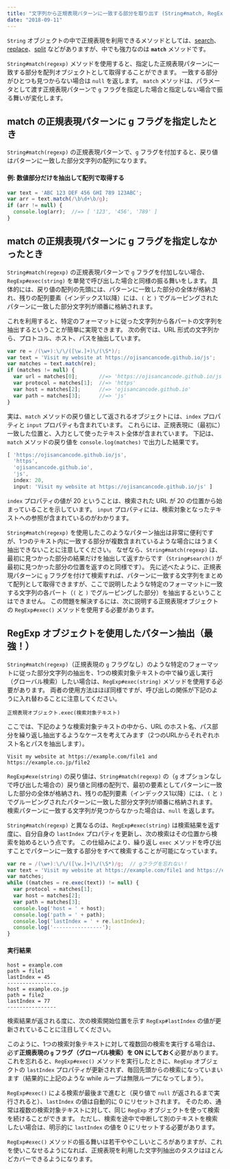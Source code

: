 ```yaml
---
title: "文字列から正規表現パターンに一致する部分を取り出す (String#match, RegExp#exec)"
date: "2018-09-11"
---
```


`String` オブジェクトの中で正規表現を利用できるメソッドとしては、[search](search)、[replace](replace)、[split](split) などがありますが、中でも強力なのは **`match`** メソッドです。

`String#match(regexp)` メソッドを使用すると、指定した正規表現パターンに一致する部分を配列オブジェクトとして取得することができます。
一致する部分がひとつも見つからない場合は `null` を返します。
`match` メソッドは、パラメータとして渡す正規表現パターンで `g` フラグを指定した場合と指定しない場合で振る舞いが変化します。


match の正規表現パターンに g フラグを指定したとき
----

`String#match(regexp)` の正規表現パターンで、`g` フラグを付加すると、戻り値はパターンに一致した部分文字列の配列になります。

#### 例: 数値部分だけを抽出して配列で取得する

~~~ javascript
var text = 'ABC 123 DEF 456 GHI 789 123ABC';
var arr = text.match(/\b\d+\b/g);
if (arr != null) {
  console.log(arr);  //=> [ '123', '456', '789' ]
}
~~~


match の正規表現パターンに g フラグを指定しなかったとき
----

`String#match(regexp)` の正規表現パターンで `g` フラグを付加しない場合、`RegExp#exec(string)` を単発で呼び出した場合と同様の振る舞いをします。
具体的には、戻り値の配列の先頭には、パターンに一致した部分の全体が格納され、残りの配列要素（インデックス1以降）には、`(` と `)` でグルーピングされたパターンに一致した部分文字列が順番に格納されます。

これを利用すると、特定のフォーマットに従った文字列から各パートの文字列を抽出するということが簡単に実現できます。
次の例では、URL 形式の文字列から、プロトコル、ホスト、パスを抽出しています。

~~~ javascript
var re = /(\w+):\/\/([\w.]+)\/(\S*)/;
var text = 'Visit my website at https://ojisancancode.github.io/js';
var matches = text.match(re);
if (matches != null) {
  var url = matches[0];       //=> 'https://ojisancancode.github.io/js'
  var protocol = matches[1];  //=> 'https'
  var host = matches[2];      //=> 'ojisancancode.github.io'
  var path = matches[3];      //=> 'js'
}
~~~

実は、`match` メソッドの戻り値として返されるオブジェクトには、`index` プロパティと `input` プロパティも含まれています。
これらには、正規表現に（最初に）一致した位置と、入力として使ったテキスト全体が含まれています。
下記は、`match` メソッドの戻り値を `console.log(matches)` で出力した結果です。

~~~ javascript
[ 'https://ojisancancode.github.io/js',
  'https',
  'ojisancancode.github.io',
  'js',
  index: 20,
  input: 'Visit my website at https://ojisancancode.github.io/js' ]
~~~

`index` プロパティの値が 20 ということは、検索された URL が 20 の位置から始まっていることを示しています。
`input` プロパティには、検索対象となったテキストへの参照が含まれているのがわかります。

`String#match(regexp)` を使用したこのようなパターン抽出は非常に便利ですが、1つのテキスト内に一致する部分が複数含まれているような場合にはうまく抽出できないことに注意してください。
なぜなら、`String#match(regexp)` は、最初に見つかった部分の結果だけを抽出して返すからです（`String#search()` が最初に見つかった部分の位置を返すのと同様です）。
先に述べたように、正規表現パターンに `g` フラグを付けて検索すれば、パターンに一致する文字列をまとめて配列として取得できますが、ここで説明したような特定のフォーマットに一致する文字列の各パート（`(` と `)` でグルーピングした部分）を抽出するということはできません。
この問題を解決するには、次に説明する正規表現オブジェクトの `RegExp#exec()` メソッドを使用する必要があります。


RegExp オブジェクトを使用したパターン抽出（最強！）
----

`String#match(regexp)`（正規表現の `g` フラグなし）のような特定のフォーマットに従った部分文字列の抽出を、1つの検索対象テキストの中で繰り返し実行（グローバル検索）したい場合は、`RegExp#exec(string)` メソッドを使用する必要があります。
両者の使用方法はほぼ同様ですが、呼び出しの関係が下記のように入れ替わることに注意してください。

~~~
正規表現オブジェクト.exec(検索対象テキスト)
~~~

ここでは、下記のような検索対象テキストの中から、URL のホスト名、パス部分を繰り返し抽出するようなケースを考えてみます（2つのURLからそれぞれホスト名とパスを抽出します）。

~~~
Visit my website at https://example.com/file1 and https://example.co.jp/file2
~~~

`RegExp#exe(string)` の戻り値は、`String#match(regexp)` の（`g` オプションなしで呼び出した場合の）戻り値と同様の配列で、最初の要素としてパターンに一致した部分の全体が格納され、残りの配列要素（インデックス1以降）には、`(` と `)` でグルーピングされたパターンに一致した部分文字列が順番に格納されます。
検索パターンに一致する文字列が見つからなかった場合は、`null` を返します。

`String#match(regexp)` と異なるのは、`RegExp#exec(string)` は検索結果を返す度に、自分自身の `lastIndex` プロパティを更新し、次の検索はその位置から検索を始めるという点です。
この仕組みにより、繰り返し `exec` メソッドを呼び出すことでパターンに一致する部分をすべて検索することが可能になっています。


~~~ javascript
var re = /(\w+):\/\/([\w.]+)\/(\S*)/g;  // gフラグを忘れない！
var text = 'Visit my website at https://example.com/file1 and https://example.co.jp/file2';
var matches;
while ((matches = re.exec(text)) != null) {
  var protocol = matches[1];
  var host = matches[2];
  var path = matches[3];
  console.log('host = ' + host);
  console.log('path = ' + path);
  console.log('lastIndex = ' + re.lastIndex);
  console.log('----------------');
}
~~~

#### 実行結果

~~~
host = example.com
path = file1
lastIndex = 45
----------------
host = example.co.jp
path = file2
lastIndex = 77
----------------
~~~

検索結果が返される度に、次の検索開始位置を示す `RegExp#lastIndex` の値が更新されていることに注目してください。

このように、1つの検索対象テキストに対して複数回の検索を実行する場合は、必ず**正規表現の `g` フラグ（グローバル検索）を ON にしておく**必要があります。
これを忘れると、`RegExp#exec()` メソッドを実行したときに、`RegExp` オブジェクトの `lastIndex` プロパティが更新されず、毎回先頭からの検索になっていまいます（結果的に上記のような while ループは無限ループになってしまう）。

<div class="note">
<code>RegExp#exec()</code> による検索が最後まで進むと（戻り値で <code>null</code> が返されるまで実行されると）、<code>lastIndex</code> の値は自動的に 0 にリセットされます。
そのため、通常は複数の検索対象テキストに対して、同じ <code>RegExp</code> オブジェクトを使って検索を続けることができます。
ただし、検索を途中で中断して別のテキストを検索したい場合は、明示的に <code>lastIndex</code> の値を 0 にリセットする必要があります。
</div>

`RegExp#exec()` メソッドの振る舞いは若干ややこしいところがありますが、これを使いこなせるようになれば、正規表現を利用した文字列抽出のタスクはほとんどカバーできるようになります。

